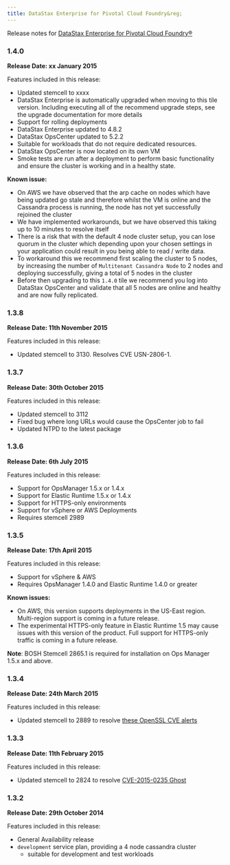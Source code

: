 ```yaml
---
title: DataStax Enterprise for Pivotal Cloud Foundry&reg;
---
```


Release notes for [DataStax Enterprise for Pivotal Cloud Foundry&reg;](https://network.pivotal.io/products/p-cassandra)

### 1.4.0
**Release Date: xx January 2015**

Features included in this release:

* Updated stemcell to xxxx
* DataStax Enterprise is automatically upgraded when moving to this tile version. Including executing all of the recommend upgrade steps, see the upgrade documentation for more details
* Support for rolling deployments
* DataStax Enterprise updated to 4.8.2
* DataStax OpsCenter updated to 5.2.2
* Suitable for workloads that do not require dedicated resources.
* DataStax OpsCenter is now located on its own VM
* Smoke tests are run after a deployment to perform basic functionality and ensure the cluster is working and in a healthy state. 

**Known issue:**

* On AWS we have observed that the arp cache on nodes which have being updated go stale and therefore whilst the VM is online and the Cassandra process is running, the node has not yet successfully rejoined the cluster
* We have implemented workarounds, but we have observed this taking up to 10 minutes to resolve itself
* There is a risk that with the default 4 node cluster setup, you can lose quorum in the cluster which depending upon your chosen settings in your application could result in you being able to read / write data.
* To workaround this we recommend first scaling the cluster to 5 nodes, by increasing the number of `Multitenant Cassandra Node` to 2 nodes and deploying successfully, giving a total of 5 nodes in the cluster
* Before then upgrading to this `1.4.0` tile we recommend you log into DataStax OpsCenter and validate that all 5 nodes are online and healthy and are now fully replicated.

### 1.3.8
**Release Date: 11th November 2015**

Features included in this release:

* Updated stemcell to 3130. Resolves CVE USN-2806-1.

### 1.3.7
**Release Date: 30th October 2015**

Features included in this release:

* Updated stemcell to 3112
* Fixed bug where long URLs would cause the OpsCenter job to fail
* Updated NTPD to the latest package

### 1.3.6
**Release Date: 6th July 2015**

Features included in this release:

* Support for OpsManager 1.5.x or 1.4.x
* Support for Elastic Runtime 1.5.x or 1.4.x
* Support for HTTPS-only environments
* Support for vSphere or AWS Deployments
* Requires stemcell 2989

### 1.3.5
**Release Date: 17th April 2015**

Features included in this release:

* Support for vSphere & AWS
* Requires OpsManager 1.4.0 and Elastic Runtime 1.4.0 or greater

**Known issues:**

* On AWS, this version supports deployments in the US-East region. Multi-region support is coming in a future release.
* The experimental HTTPS-only feature in Elastic Runtime 1.5 may cause issues with this version of the product. Full support for HTTPS-only traffic is coming in a future release.

<p class="note"><strong>Note</strong>: BOSH Stemcell 2865.1 is required for installation on Ops Manager 1.5.x and above. </p>

### 1.3.4
**Release Date: 24th March 2015**

Features included in this release:

* Updated stemcell to 2889 to resolve [these OpenSSL CVE alerts](http://pivotal.io/security/usn-2537-1)

### 1.3.3
**Release Date: 11th February 2015**

Features included in this release:

* Updated stemcell to 2824 to resolve [CVE-2015-0235 Ghost](http://www.pivotal.io/security/cve-2015-0235)

### 1.3.2
**Release Date: 29th October 2014**

Features included in this release:

* General Availability release
* `development` service plan, providing a 4 node cassandra cluster
  * suitable for development and test workloads
